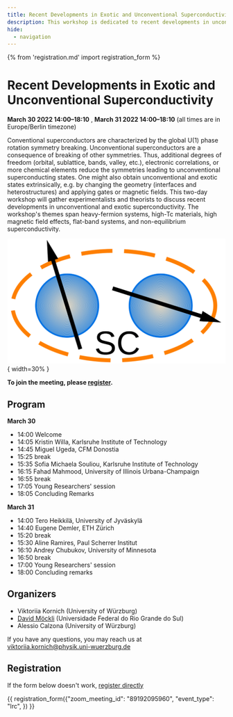 ```yaml
---
title: Recent Developments in Exotic and Unconventional Superconductivity
description: This workshop is dedicated to recent developments in unconventional and non-equilibrium superconductivity and superconductivity in exotic systems, e.g. flat-band systems.
hide:
  - navigation
---
```

{% from 'registration.md' import registration_form %}

# Recent Developments in Exotic and Unconventional Superconductivity
**<time data-format="MMMM D YYYY H:mm" datetime="2022-03-30T14:00:00+02:00">March 30 2022 14:00</time>–<time data-format="H:mm" datetime="2022-03-30T18:10:00+02:00">18:10</time>** , **<time data-format="MMMM D YYYY H:mm" datetime="2022-03-31T14:00:00+02:00">March 31 2022 14:00</time>–<time data-format="H:mm" datetime="2022-03-31T18:10:00+02:00">18:10</time>** (all times are in <span id="timezone">Europe/Berlin</span> timezone)

Conventional superconductors are characterized by the global U(1) phase rotation symmetry breaking. Unconventional superconductors are a consequence of breaking of other symmetries. Thus, additional degrees of freedom (orbital, sublattice, bands, valley, etc.), electronic correlations, or more chemical elements reduce the symmetries leading to unconventional superconducting states. One might also obtain unconventional and exotic states extrinsically, e.g. by changing the geometry (interfaces and heterostructures) and applying gates or magnetic fields. This two-day workshop will gather experimentalists and theorists to discuss recent developments in unconventional and exotic superconductivity. The workshop's themes span heavy-fermion systems, high-Tc materials, high magnetic field effects, flat-band systems, and non-equilibrium superconductivity. 

![](media/Logo_Unconv_SC.svg){ width=30% } 

**To join the meeting, please [register](#registration).**

## Program

**<time data-format="MMMM D" datetime="2021-03-30T14:00:00+02:00">March 30</time>**

- <time data-format="H:mm" datetime="2022-03-30T14:00:00+02:00">14:00</time> Welcome
- <time data-format="H:mm" datetime="2022-03-30T14:05:00+02:00">14:05</time> Kristin Willa, Karlsruhe Institute of Technology
- <time data-format="H:mm" datetime="2022-03-30T14:45:00+02:00">14:45</time> Miguel Ugeda, CFM Donostia
- <time data-format="H:mm" datetime="2022-03-30T15:25:00+02:00">15:25</time> break
- <time data-format="H:mm" datetime="2022-03-30T15:35:00+02:00">15:35</time> Sofia Michaela Souliou, Karlsruhe Institute of Technology
- <time data-format="H:mm" datetime="2022-03-30T16:15:00+02:00">16:15</time> Fahad Mahmood, University of Illinois Urbana-Champaign
- <time data-format="H:mm" datetime="2022-03-30T16:55:00+02:00">16:55</time> break
- <time data-format="H:mm" datetime="2022-03-30T17:05:00+02:00">17:05</time> Young Researchers' session
- <time data-format="H:mm" datetime="2022-03-30T18:05:00+02:00">18:05</time> Concluding Remarks

**<time data-format="MMMM D" datetime="2021-03-31T14:00:00+02:00">March 31</time>**

- <time data-format="H:mm" datetime="2022-03-31T14:00:00+02:00">14:00</time> Tero Heikkilä, University of Jyväskylä
- <time data-format="H:mm" datetime="2022-03-31T14:40:00+02:00">14:40</time> Eugene Demler, ETH Zürich
- <time data-format="H:mm" datetime="2022-03-31T15:20:00+02:00">15:20</time> break
- <time data-format="H:mm" datetime="2022-03-31T15:30:00+02:00">15:30</time> Aline Ramires, Paul Scherrer Institut
- <time data-format="H:mm" datetime="2022-03-31T16:10:00+02:00">16:10</time> Andrey Chubukov, University of Minnesota
- <time data-format="H:mm" datetime="2022-03-31T16:50:00+02:00">16:50</time> break
- <time data-format="H:mm" datetime="2022-03-31T17:00:00+02:00">17:00</time> Young Researchers' session
- <time data-format="H:mm" datetime="2022-03-31T18:00:00+02:00">18:00</time> Concluding remarks


## Organizers

* Viktoriia Kornich (University of Würzburg)
* [David Möckli](https://sites.google.com/view/mockli/) (Universidade Federal do Rio Grande do Sul)
* Alessio Calzona (University of Würzburg)

If you have any questions, you may reach us at viktoriia.kornich@physik.uni-wuerzburg.de

## Registration

If the form below doesn't work, [register directly](https://virtualscienceforum-org.zoom.us/meeting/register/tZ0sfuuopz4jHNTVEei8tOZmrFgr3j0mcs0k)

{{ registration_form({"zoom_meeting_id": "89192095960", "event_type": "lrc", }) }}
